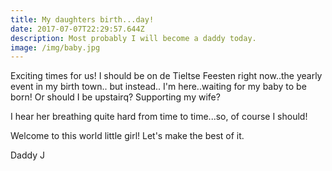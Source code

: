 ```yaml
---
title: My daughters birth...day!
date: 2017-07-07T22:29:57.644Z
description: Most probably I will become a daddy today.
image: /img/baby.jpg
---
```

Exciting times for us! I should be on de Tieltse Feesten right now..the yearly event in my birth town.. but instead.. I'm here..waiting for my baby to be born! Or should I be upstairq? Supporting my wife?

I hear her breathing quite hard from time to time...so, of course I should!

Welcome to this world little girl! Let's make the best of it.

Daddy J

